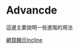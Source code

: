 # Advancde

這邊主要說明一些進階的用法


<u1>
    <a href="https://github.com/Eddie02582/Django-tutorial/tree/master/Model/Field">網頁顯示Incline</a>    
</ul>

